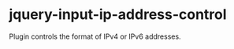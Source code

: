 jquery-input-ip-address-control
===============================

Plugin controls the format of IPv4 or IPv6 addresses.
